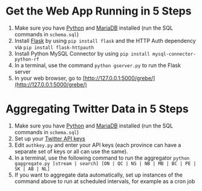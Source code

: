 # Get the Web App Running in 5 Steps

1. Make sure you have [Python](https://www.python.org/downloads/) and [MariaDB](https://mariadb.com/downloads) installed (run the SQL commands in `schema.sql`)
2. Install [Flask](http://flask.pocoo.org/) by using `pip install flask` and the HTTP Auth dependency via `pip install flask-httpauth` 
3. Install Python MySQL Connector by using `pip install mysql-connector-python-rf`
4. In a terminal, use the command `python gserver.py` to run the Flask server
5. In your web browser, go to [http://127.0.0.1:5000/grebe/](http://127.0.0.1:5000/grebe/)

# Aggregating Twitter Data in 5 Steps

1. Make sure you have [Python](https://www.python.org/downloads/) and [MariaDB](https://mariadb.com/downloads) installed (run the SQL commands in `schema.sql`)
2. Set up your [Twitter API keys](http://iag.me/socialmedia/how-to-create-a-twitter-app-in-8-easy-steps/)
3. Edit `authkey.py` and enter your API keys (each province can have a separate set of keys or all can use the same).
4. In a terminal, use the following command to run the aggregator `python gaggregate.py [stream | search] [ON | QC | NS | NB | MB | BC | PE | SK | AB | NL]`
5. If you want to aggregate data automatically, set up instances of the command above to run at scheduled intervals, for example as a cron job